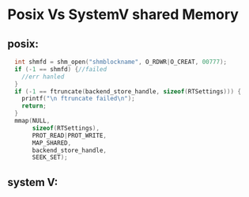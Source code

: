 # Posix Vs SystemV shared Memory



posix:
---

```c
  int shmfd = shm_open("shmblockname", O_RDWR|O_CREAT, 00777);
  if (-1 == shmfd) {//failed
    //err hanled
  }
  if (-1 == ftruncate(backend_store_handle, sizeof(RTSettings))) {
    printf("\n ftruncate failed\n");
    return;
  }
  mmap(NULL,
       sizeof(RTSettings),
       PROT_READ|PROT_WRITE,
       MAP_SHARED,
       backend_store_handle,
       SEEK_SET);
```

system V:
---
